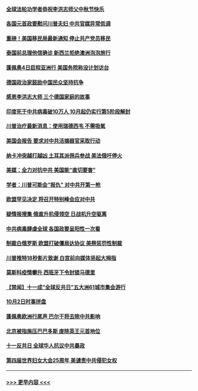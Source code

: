 #### [全球法轮功学者恭祝李洪志师父中秋节快乐](../pages/prog202/a102955289.md?t=10040102) 
#### [各国元首政要慰问川普夫妇 中共官媒异常低调](../pages/prog202/a102955284.md?t=10040102) 
#### [重磅！美国移民局最新通知 停止共产党员移民](../pages/prog202/a102955054.md?t=10040102) 
#### [泰国前总理他信确诊 新西兰拒绝澳洲泡泡旅行](../pages/prog202/a102955302.md?t=10040102) 
#### [蓬佩奥4日启程亚洲行  美国务院称没计划访台](../pages/prog202/a102955265.md?t=10040102) 
#### [德国政治家鼓励中国民众坚持抗争](../pages/prog202/a102955239.md?t=10040102) 
#### [感恩李洪志大师 三个德国家庭的故事](../pages/prog202/a102955059.md?t=10040102) 
#### [印度死于中共病毒破10万人 10月起仍实行第5阶段解封](../pages/prog202/a102955042.md?t=10040102) 
#### [川普治疗最新消息：使用瑞德西韦 不需吸氧](../pages/prog202/a102955008.md?t=10040102) 
#### [美国会报告 要求对中共活摘器官采取行动](../pages/prog202/a102955023.md?t=10040102) 
#### [纳卡冲突越打越凶 土耳其派佣兵参战 美法俄吁停火](../pages/prog202/a102954938.md?t=10040102) 
#### [美媒：全力对抗中共  美国能“直切要害”](../pages/prog202/a102954960.md?t=10040102) 
#### [学者：川普可能会“报仇” 对中共开第一枪](../pages/prog202/a102954949.md?t=10040102) 
#### [欧盟罕见决定 将召开特别峰会应对中共](../pages/prog202/a102954942.md?t=10040102) 
#### [疑情报搜集 俄直升机侵领空 日战机升空驱离](../pages/prog202/a102954925.md?t=10040102) 
#### [中共病毒肆虐全球 各国政要呈阳性一次看](../pages/prog202/a102954902.md?t=10040102) 
#### [制裁白俄罗斯 欧盟打破僵局达协议 美祭惩罚性制裁](../pages/prog202/a102954856.md?t=10040102) 
#### [川普推特18秒影片致谢 白宫前向媒体竖起大拇指](../pages/prog202/a102954838.md?t=10040102) 
#### [莫斯科疫情攀升 西班牙下令封锁马德里](../pages/prog202/a102954540.md?t=10040102) 
#### [【禁闻】十一成“全球反共日”五大洲61城市集会游行](../pages/prog202/a102954739.md?t=10040102) 
#### [10月2日时事拼盘](../pages/prog202/a102954741.md?t=10040102) 
#### [蓬佩奥欧洲行尾声 巴尔干将去除中共影响](../pages/prog202/a102954726.md?t=10040102) 
#### [北京被指施压巴巴多斯 废除英王元首地位](../pages/prog202/a102954671.md?t=10040102) 
#### [十一反共日 全球华人抗议中共暴政](../pages/prog202/a102954586.md?t=10040102) 
#### [第四届世界妇女大会25周年 美谴责中共侵犯女权](../pages/prog202/a102954538.md?t=10040102) 

----
#### [ >>> 更早内容 <<< ](../indexes/prog202-earlier.md)
